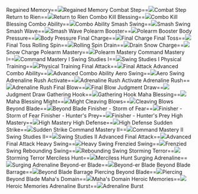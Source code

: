 Regained Memory==<img src="upload/mxd/Aran/Skill Regained Memory.png"/>Regained Memory
Combat Step==<img src="upload/mxd/Aran/Skill Combat Step.png"/>Combat Step
Return to Rien==<img src="upload/mxd/Aran/Skill Return to Rien.png"/>Return to Rien
Combo Kill Blessing==<img src="upload/mxd/Aran/Skill Combo Kill Blessing.png"/>Combo Kill Blessing
Combo Ability==<img src="upload/mxd/Aran/Skill Combo Ability.png"/>Combo Ability
Smash Swing==<img src="upload/mxd/Aran/Skill Smash Swing.png"/>Smash Swing
Smash Wave==<img src="upload/mxd/Aran/Skill Smash Wave.png"/>Smash Wave
Polearm Booster==<img src="upload/mxd/Aran/Skill Polearm Booster.png"/>Polearm Booster
Body Pressure==<img src="upload/mxd/Aran/Skill Body Pressure.png"/>Body Pressure
Final Charge==<img src="upload/mxd/Aran/Skill Final Charge.png"/>Final Charge
Final Toss==<img src="upload/mxd/Aran/Skill Final Toss.png"/>Final Toss
Rolling Spin==<img src="upload/mxd/Aran/Skill Rolling Spin.png"/>Rolling Spin
Drain==<img src="upload/mxd/Aran/Skill Drain.png"/>Drain
Snow Charge==<img src="upload/mxd/Aran/Skill Snow Charge.png"/>Snow Charge
Polearm Mastery==<img src="upload/mxd/Aran/Skill Polearm Mastery.png"/>Polearm Mastery
Command Mastery I==<img src="upload/mxd/Aran/Skill Command Mastery I.png"/>Command Mastery I
Swing Studies I==<img src="upload/mxd/Aran/Skill Swing Studies I.png"/>Swing Studies I
Physical Training==<img src="upload/mxd/Aran/Skill Physical Training.png"/>Physical Training
Final Attack==<img src="upload/mxd/Aran/Skill Final Attack.png"/>Final Attack
Advanced Combo Ability==<img src="upload/mxd/Aran/Skill Advanced Combo Ability.png"/>Advanced Combo Ability
Aero Swing==<img src="upload/mxd/Aran/Skill Aero Swing.png"/>Aero Swing
Adrenaline Rush Activate==<img src="upload/mxd/Aran/Skill Adrenaline Rush Activate.png"/>Adrenaline Rush Activate
Adrenaline Rush==<img src="upload/mxd/Aran/Skill Adrenaline Rush.png"/>Adrenaline Rush
Final Blow==<img src="upload/mxd/Aran/Skill Final Blow.png"/>Final Blow
Judgment Draw==<img src="upload/mxd/Aran/Skill Judgment Draw (Aran).png"/>Judgment Draw
Gathering Hook==<img src="upload/mxd/Aran/Skill Gathering Hook.png"/>Gathering Hook
Maha Blessing==<img src="upload/mxd/Aran/Skill Maha Blessing.png"/>Maha Blessing
Might==<img src="upload/mxd/Aran/Skill Might.png"/>Might
Cleaving Blows==<img src="upload/mxd/Aran/Skill Cleaving Blows.png"/>Cleaving Blows
Beyond Blade==<img src="upload/mxd/Aran/Skill Beyond Blade.png"/>Beyond Blade
Finisher \- Storm of Fear==<img src="upload/mxd/Aran/Skill Finisher - Storm of Fear.png"/>Finisher - Storm of Fear
Finisher \- Hunter's Prey==<img src="upload/mxd/Aran/Skill Finisher - Hunter's Prey.png"/>Finisher - Hunter's Prey
High Mastery==<img src="upload/mxd/Aran/Skill High Mastery.png"/>High Mastery
High Defense==<img src="upload/mxd/Aran/Skill High Defense.png"/>High Defense
Sudden Strike==<img src="upload/mxd/Aran/Skill Sudden Strike (Aran).png"/>Sudden Strike
Command Mastery II==<img src="upload/mxd/Aran/Skill Command Mastery II.png"/>Command Mastery II
Swing Studies II==<img src="upload/mxd/Aran/Skill Swing Studies II.png"/>Swing Studies II
Advanced Final Attack==<img src="upload/mxd/Aran/Skill Advanced Final Attack.png"/>Advanced Final Attack
Heavy Swing==<img src="upload/mxd/Aran/Skill Heavy Swing.png"/>Heavy Swing
Frenzied Swing==<img src="upload/mxd/Aran/Skill Frenzied Swing.png"/>Frenzied Swing
Rebounding Swing==<img src="upload/mxd/Aran/Skill Rebounding Swing.png"/>Rebounding Swing
Storming Terror==<img src="upload/mxd/Aran/Skill Storming Terror.png"/>Storming Terror
Merciless Hunt==<img src="upload/mxd/Aran/Skill Merciless Hunt.png"/>Merciless Hunt
Surging Adrenaline==<img src="upload/mxd/Aran/Skill Surging Adrenaline.png"/>Surging Adrenaline
Beyond\-er Blade==<img src="upload/mxd/Aran/Skill Beyond-er Blade.png"/>Beyond-er Blade
Beyond Blade Barrage==<img src="upload/mxd/Aran/Skill Beyond Blade Barrage.png"/>Beyond Blade Barrage
Piercing Beyond Blade==<img src="upload/mxd/Aran/Skill Piercing Beyond Blade.png"/>Piercing Beyond Blade
Maha's Domain==<img src="upload/mxd/Aran/Skill Maha's Domain.png"/>Maha's Domain
Heroic Memories==<img src="upload/mxd/Aran/Skill Heroic Memories (Aran).png"/>Heroic Memories
Adrenaline Burst==<img src="upload/mxd/Aran/Skill Adrenaline Burst.png"/>Adrenaline Burst
